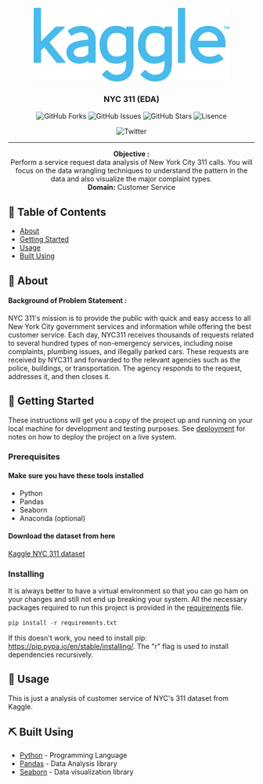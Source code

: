 <p align="center">
  <a href="https://www.kaggle.com/" rel="noopener">
 <img width="400px" height="150px" src="./kaggle-logo.png" alt="NYC-311"></a>
</p>

<h3 align="center">NYC 311 (EDA)</h3>

<div align="center">

![GitHub Forks](https://img.shields.io/github/forks/vigneshmanikandan97/nyc-311)
![GitHub Issues](https://img.shields.io/github/issues/vigneshmanikandan97/nyc-311)
![GitHub Stars](https://img.shields.io/github/stars/vigneshmanikandan97/nyc-311)
![Lisence](https://img.shields.io/github/license/vigneshmanikandan97/nyc-311)

![Twitter](https://img.shields.io/twitter/url?style=social&url=https%3A%2F%2Fwww.twitter.com%2Fv_gn_sh)


</div>

---

<p align="center">
<strong>Objective :</strong><br>
Perform a service request data analysis of New York City 311 calls. You will focus on the data wrangling techniques to understand the pattern in the data and also visualize the major complaint types.<br> 
<strong>Domain:</strong> Customer Service
</p>

## 📝 Table of Contents

- [About](#about)
- [Getting Started](#getting_started)
- [Usage](#usage)
- [Built Using](#built_using)

## 🧐 About <a name = "about"></a>

#### Background of Problem Statement :

NYC 311's mission is to provide the public with quick and easy access to all New York City government services and information while offering the best customer service. Each day, NYC311 receives thousands of requests related to several hundred types of non-emergency services, including noise complaints, plumbing issues, and illegally parked cars. These requests are received by NYC311 and forwarded to the relevant agencies such as the police, buildings, or transportation. The agency responds to the request, addresses it, and then closes it.

## 🏁 Getting Started <a name = "getting_started"></a>

These instructions will get you a copy of the project up and running on your local machine for development and testing purposes. See [deployment](#deployment) for notes on how to deploy the project on a live system.

### Prerequisites

#### Make sure you have these tools installed

- Python
- Pandas
- Seaborn
- Anaconda (optional)

#### Download the dataset from here

[Kaggle NYC 311 dataset](https://www.kaggle.com/pablomonleon/311-service-requests-nyc)

### Installing

It is always better to have a virtual environment so that you can go ham on your changes and still not end up breaking your system. All the necessary packages required to run this project is provided in the [requirements](/requirements.txt) file.

```python
pip install -r requirements.txt
```

If this doesn't work, you need to install pip: <https://pip.pypa.io/en/stable/installing/>.
The "r" flag is used to install dependencies recursively.

## 🎈 Usage <a name="usage"></a>

This is just a analysis of customer service of NYC's 311 dataset from Kaggle.

## ⛏️ Built Using <a name = "built_using"></a>

- [Python](https://www.python.org) - Programming Language
- [Pandas](https://pandas.pydata.org/) - Data Analysis library
- [Seaborn](https://seaborn.pydata.org/) - Data visualization library
